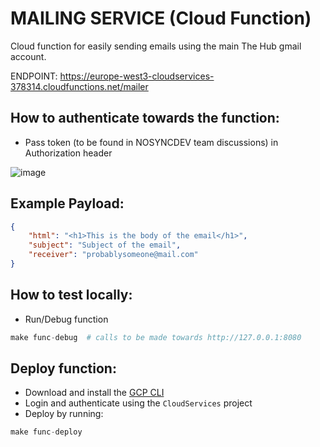 # MAILING SERVICE (Cloud Function)
Cloud function for easily sending emails using the main The Hub gmail account.

ENDPOINT: https://europe-west3-cloudservices-378314.cloudfunctions.net/mailer

## How to authenticate towards the function:
* Pass token (to be found in NOSYNCDEV team discussions) in Authorization header
<img src="https://i.ibb.co/c68pKPR/image.png" alt="image" border="0">

## Example Payload:
```json
{
    "html": "<h1>This is the body of the email</h1>",
    "subject": "Subject of the email", 
    "receiver": "probablysomeone@mail.com"
}
```

## How to test locally:
* Run/Debug function 
```python
make func-debug  # calls to be made towards http://127.0.0.1:8080
```

## Deploy function:
* Download and install the [GCP CLI](https://cloud.google.com/sdk/docs/install)
* Login and authenticate using the `CloudServices` project
* Deploy by running:
```python
make func-deploy
```